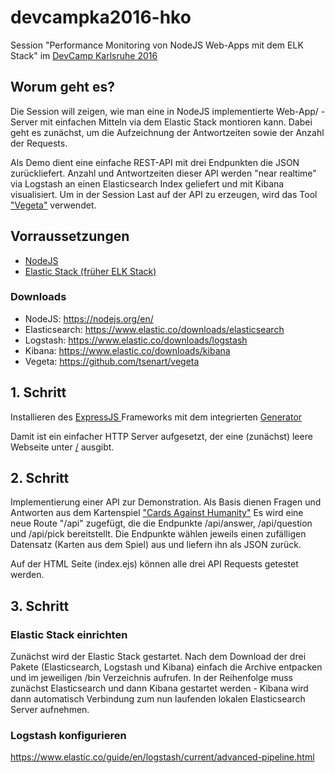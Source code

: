 # devcampka2016-hko


Session "Performance Monitoring von NodeJS Web-Apps mit dem ELK Stack"
im [DevCamp Karlsruhe 2016](http://www.campus-devcamp.de/devcamp-karlsruhe-23-24-09-2016/)

## Worum geht es?

Die Session will zeigen, wie man eine in NodeJS implementierte Web-App/
-Server mit einfachen Mitteln via dem Elastic Stack montioren kann. 
Dabei geht es zunächst, um die Aufzeichnung der Antwortzeiten sowie der 
Anzahl der Requests.

Als Demo dient eine einfache REST-API mit drei Endpunkten die JSON 
zurückliefert. Anzahl und Antwortzeiten dieser API werden "near realtime"
via Logstash an einen Elasticsearch Index geliefert und mit Kibana
visualisiert. Um in der Session Last auf der API zu erzeugen, wird das
Tool ["Vegeta"](https://github.com/tsenart/vegeta) verwendet.

## Vorraussetzungen

* [NodeJS](https://nodejs.org/en/) 
* [Elastic Stack (früher ELK Stack)](https://www.elastic.co/de/webinars/introduction-elk-stack)

### Downloads

* NodeJS: https://nodejs.org/en/ 
* Elasticsearch: https://www.elastic.co/downloads/elasticsearch
* Logstash: https://www.elastic.co/downloads/logstash
* Kibana: https://www.elastic.co/downloads/kibana
* Vegeta: https://github.com/tsenart/vegeta

## 1. Schritt

Installieren des [ExpressJS ](http://expressjs.com/) Frameworks mit dem
integrierten [Generator](http://expressjs.com/en/starter/generator.html)

Damit ist ein einfacher HTTP Server aufgesetzt, der eine (zunächst)
leere Webseite unter [/](http://locahost:3000) ausgibt.

## 2. Schritt

Implementierung einer API zur Demonstration. Als Basis dienen Fragen und
Antworten aus dem Kartenspiel ["Cards Against Humanity"](https://cardsagainsthumanity.com/)
Es wird eine neue Route "/api" zugefügt, die die Endpunkte /api/answer,
/api/question und /api/pick bereitstellt. Die Endpunkte wählen jeweils
einen zufälligen Datensatz (Karten aus dem Spiel) aus und liefern ihn 
als JSON zurück.

Auf der HTML Seite (index.ejs) können alle drei API Requests getestet 
werden.

## 3. Schritt

### Elastic Stack einrichten

Zunächst wird der Elastic Stack gestartet. Nach dem Download der drei
Pakete (Elasticsearch, Logstash und Kibana) einfach die Archive 
entpacken und im jeweiligen <paket>/bin Verzeichnis aufrufen. 
In der Reihenfolge muss zunächst Elasticsearch und dann Kibana gestartet
werden - Kibana wird dann automatisch Verbindung zum nun laufenden lokalen
Elasticsearch Server aufnehmen.

### Logstash konfigurieren

https://www.elastic.co/guide/en/logstash/current/advanced-pipeline.html